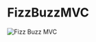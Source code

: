 # FizzBuzzMVC

![Fizz Buzz MVC](https://github.com/mackenzieweaver/FizzBuzzMVC/blob/main/FizzBuzzMVC/fizzbuzzmvc.png)
